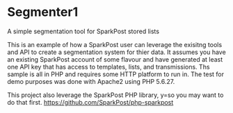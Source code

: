 # Segmenter1
A simple segmentation tool for SparkPost stored lists

This is an example of how a SparkPost user can leverage the exisitng tools and API to create a segmentation system for thier data.
It assumes you have an existing SparkPost account of some flavour and have generated at least one API key that has access to templates, lists, and transmissions.
Ths sample is all in PHP and requires some HTTP platform to run in.  The test for demo purposes was done with Apache2 using PHP 5.6.27.

This project also leverage the SparkPost PHP library, y=so you may want to do that first. https://github.com/SparkPost/php-sparkpost
